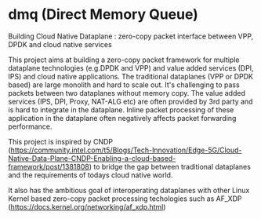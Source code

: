 # dmq (Direct Memory Queue)
Building Cloud Native Dataplane :  zero-copy packet interface between VPP, DPDK and cloud native services 

This project aims at building a zero-copy packet framework for multiple dataplane technologies (e.g.DPDK and VPP) and value added services (DPI, IPS) and cloud native applications. The traditional dataplanes (VPP or DPDK based) are large monolith and hard to scale out. It's challenging to pass packets between two dataplanes without memory copy. The value added services (IPS, DPI, Proxy, NAT-ALG etc) are often provided by 3rd party and is hard to integrate in the dataplane. Inline packet processing of these application in the dataplane often negatively affects packet forwarding performance.  

This project is inspired by CNDP (https://community.intel.com/t5/Blogs/Tech-Innovation/Edge-5G/Cloud-Native-Data-Plane-CNDP-Enabling-a-cloud-based-framework/post/1381808) to bridge the gap between traditional dataplanes and the requirements of todays cloud native world. 

It also has the ambitious goal of interoperating dataplanes with other Linux Kernel based zero-copy packet processing techologies such as AF_XDP (https://docs.kernel.org/networking/af_xdp.html)             
